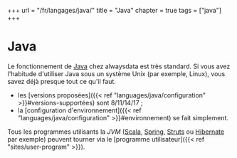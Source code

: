 +++
url = "/fr/langages/java/"
title = "Java"
chapter = true
tags = ["java"]
+++

# Java

Le fonctionnement de [Java](https://www.java.com/fr/) chez alwaysdata est très standard. Si vous avez l'habitude d'utiliser Java sous un système Unix (par exemple, Linux), vous savez déjà presque tout ce qu'il faut.

* les [versions proposées]({{< ref "languages/java/configuration" >}}#versions-supportées) sont 8/11/14/17 ;
* la [configuration d'environnement]({{< ref "languages/java/configuration" >}}#environnement) se fait simplement.

Tous les programmes utilisants la *JVM* ([Scala](https://www.scala-lang.org/), [Spring](https://spring.io/), [Struts](https://struts.apache.org) ou [Hibernate](https://hibernate.org/) par exemple) peuvent tourner via le [programme utilisateur]({{< ref "sites/user-program" >}}).
